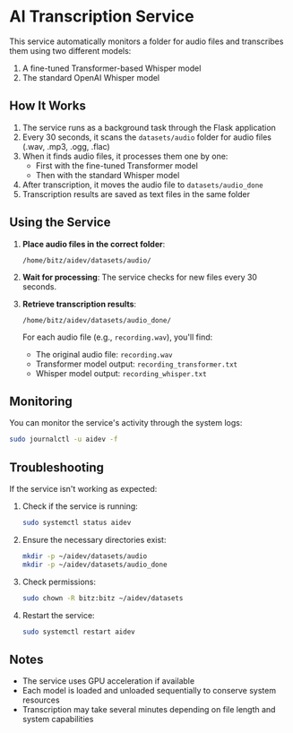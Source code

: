 # AI Transcription Service

This service automatically monitors a folder for audio files and transcribes them using two different models:
1. A fine-tuned Transformer-based Whisper model
2. The standard OpenAI Whisper model

## How It Works

1. The service runs as a background task through the Flask application
2. Every 30 seconds, it scans the `datasets/audio` folder for audio files (.wav, .mp3, .ogg, .flac)
3. When it finds audio files, it processes them one by one:
   - First with the fine-tuned Transformer model
   - Then with the standard Whisper model
4. After transcription, it moves the audio file to `datasets/audio_done`
5. Transcription results are saved as text files in the same folder

## Using the Service

1. **Place audio files in the correct folder**:
   ```
   /home/bitz/aidev/datasets/audio/
   ```

2. **Wait for processing**:
   The service checks for new files every 30 seconds.

3. **Retrieve transcription results**:
   ```
   /home/bitz/aidev/datasets/audio_done/
   ```
   
   For each audio file (e.g., `recording.wav`), you'll find:
   - The original audio file: `recording.wav`
   - Transformer model output: `recording_transformer.txt`
   - Whisper model output: `recording_whisper.txt`

## Monitoring

You can monitor the service's activity through the system logs:

```bash
sudo journalctl -u aidev -f
```

## Troubleshooting

If the service isn't working as expected:

1. Check if the service is running:
   ```bash
   sudo systemctl status aidev
   ```

2. Ensure the necessary directories exist:
   ```bash
   mkdir -p ~/aidev/datasets/audio
   mkdir -p ~/aidev/datasets/audio_done
   ```

3. Check permissions:
   ```bash
   sudo chown -R bitz:bitz ~/aidev/datasets
   ```

4. Restart the service:
   ```bash
   sudo systemctl restart aidev
   ```

## Notes

- The service uses GPU acceleration if available
- Each model is loaded and unloaded sequentially to conserve system resources
- Transcription may take several minutes depending on file length and system capabilities